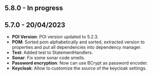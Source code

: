 ## 5.8.0 - In progress
## 5.7.0 - 20/04/2023
* **POI Version**: POI version updated to 5.2.3.
* **POM**: Sorted pom alphabetically and sorted, extracted version to properties and put all dependencies into dependency manager.
* **Test**: Added test to StatementHandlers.
* **Sonar**: Fix some sonar code smells.
* **Password encryption**: Now can use BCrypt as password encoder.
* **Keycloak**: Allow to customize the source of the keycloak settings.
